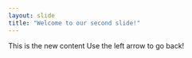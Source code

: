 ```yaml
---
layout: slide
title: "Welcome to our second slide!"
---
```

This is the new content
Use the left arrow to go back!
